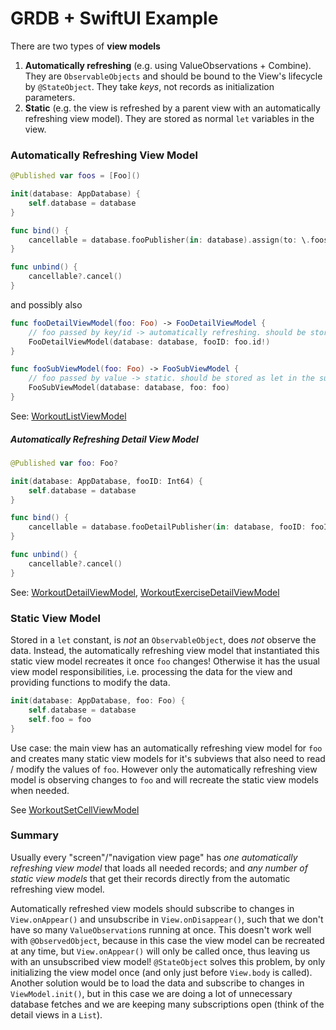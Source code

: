 #  GRDB + SwiftUI Example

There are two types of **view models**
1. **Automatically refreshing** (e.g. using ValueObservations + Combine). They are `ObservableObjects` and should be bound to the View's lifecycle by `@StateObject`. They take *keys*, not records as initialization parameters.
2. **Static** (e.g. the view is refreshed by a parent view with an automatically refreshing view model). They are stored as normal `let` variables in the view.

### Automatically Refreshing View Model
```swift
@Published var foos = [Foo]()

init(database: AppDatabase) {
    self.database = database
}

func bind() {
    cancellable = database.fooPublisher(in: database).assign(to: \.foos, on: self)
}

func unbind() {
    cancellable?.cancel()
}
```
and possibly also
```swift
func fooDetailViewModel(foo: Foo) -> FooDetailViewModel {
    // foo passed by key/id -> automatically refreshing. should be stored as @StateObject -> initialized only once
    FooDetailViewModel(database: database, fooID: foo.id!) 
}

func fooSubViewModel(foo: Foo) -> FooSubViewModel {
    // foo passed by value -> static. should be stored as let in the subview -> recreated everytime
    FooSubViewModel(database: database, foo: foo)
}
```
See: [WorkoutListViewModel](https://github.com/kabouzeid/GRDB-SwiftUI/blob/main/WorkoutDataKit%20Example/UI/View%20Model/WorkoutListViewModel.swift)

##### Automatically Refreshing Detail View Model
```swift
@Published var foo: Foo?

init(database: AppDatabase, fooID: Int64) {
    self.database = database
}

func bind() {
    cancellable = database.fooDetailPublisher(in: database, fooID: fooID).assign(to: \.foo, on: self)
}

func unbind() {
    cancellable?.cancel()
}
```
See: [WorkoutDetailViewModel](https://github.com/kabouzeid/GRDB-SwiftUI/blob/main/WorkoutDataKit%20Example/UI/View%20Model/WorkoutDetailViewModel.swift),  [WorkoutExerciseDetailViewModel](https://github.com/kabouzeid/GRDB-SwiftUI/blob/main/WorkoutDataKit%20Example/UI/View%20Model/WorkoutExerciseDetailViewModel.swift)

### Static View Model
Stored in a `let` constant, is *not* an `ObservableObject`, does *not* observe the data. Instead, the automatically refreshing view model that instantiated this static view model recreates it once `foo` changes!
Otherwise it has the usual view model responsibilities, i.e. processing the data for the view and providing functions to modify the data.

```swift
init(database: AppDatabase, foo: Foo) {
    self.database = database
    self.foo = foo
}
```

Use case: the main view has an automatically refreshing view model for `foo` and creates many static view models for it's subviews that also need to read / modify the values of `foo`. However only the automatically refreshing view model is observing changes to `foo` and will recreate the static view models when needed.

See [WorkoutSetCellViewModel](https://github.com/kabouzeid/GRDB-SwiftUI/blob/main/WorkoutDataKit%20Example/UI/View%20Model/WorkoutSetCellViewModel.swift)



### Summary
Usually every "screen"/"navigation view page" has *one automatically refreshing view model* that loads all needed records; and *any number of static view models* that get their records directly from the automatic refreshing view model.


Automatically refreshed view models should subscribe to changes in `View.onAppear()` and unsubscribe in `View.onDisappear()`, such that we don't have so many `ValueObservation`s running at once. This doesn't work well with `@ObservedObject`, because in this case the view model can be recreated at any time, but `View.onAppear()` will only be called once, thus leaving us with an unsubscribed view model! `@StateObject` solves this problem, by only initializing the view model once (and only just before `View.body` is called). Another solution would be to load the data and subscribe to changes in `ViewModel.init()`, but in this case we are doing a lot of unnecessary database fetches and we are keeping many subscriptions open (think of the detail views in a `List`).
